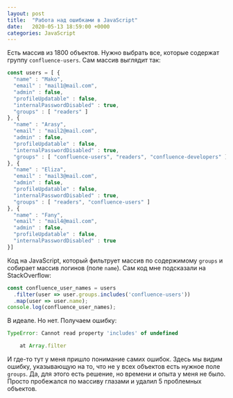 ```yaml
---
layout: post
title:  "Работа над ошибками в JavaScript"
date:   2020-05-13 18:59:00 +0000
categories: JavaScript
---
```


Есть массив из 1800 объектов. Нужно выбрать все, которые содержат группу `confluence-users`. Сам массив выглядит так:

```javascript
const users = [ {
  "name" : "Mako",
  "email" : "mail1@mail.com",
  "admin" : false,
  "profileUpdatable" : false,
  "internalPasswordDisabled" : true,
  "groups" : [ "readers" ]
}, {
  "name" : "Arasy",
  "email" : "mail2@mail.com",
  "admin" : false,
  "profileUpdatable" : false,
  "internalPasswordDisabled" : true,
  "groups" : [ "confluence-users", "readers", "confluence-developers" ]
}, {
  "name" : "Eliza",
  "email" : "mail3@mail.com",
  "admin" : false,
  "profileUpdatable" : false,
  "internalPasswordDisabled" : true,
  "groups" : [ "readers", "confluence-users" ]
}, {
  "name" : "Fany",
  "email" : "mail4@mail.com",
  "admin" : false,
  "profileUpdatable" : false,
  "internalPasswordDisabled" : true
}]
```

Код на JavaScript, который фильтрует массив по содержимому `groups` и собирает массив логинов (поле `name`). Сам код мне подсказали на StackOverflow:

```javascript
const confluence_user_names = users
  .filter(user => user.groups.includes('confluence-users'))
  .map(user => user.name);
console.log(confluence_user_names);
```

В идеале. Но нет. Получаем ошибку:

```javascript
TypeError: Cannot read property 'includes' of undefined

    at Array.filter
```

И где-то тут у меня пришло понимание самих ошибок. Здесь мы видим ошибку, указывающую на то, что не у всех объектов есть нужное поле `groups`. Да, для этого есть решение, но времени и опыта у меня не было. Просто пробежался по массиву глазами и удалил 5 проблемных объектов.